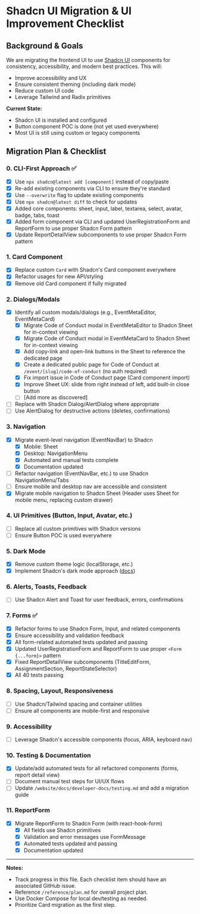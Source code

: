 # Shadcn UI Migration & UI Improvement Checklist

## Background & Goals

We are migrating the frontend UI to use [Shadcn UI](https://ui.shadcn.com/) components for consistency, accessibility, and modern best practices. This will:
- Improve accessibility and UX
- Ensure consistent theming (including dark mode)
- Reduce custom UI code
- Leverage Tailwind and Radix primitives

**Current State:**
- Shadcn UI is installed and configured
- Button component POC is done (not yet used everywhere)
- Most UI is still using custom or legacy components

## Migration Plan & Checklist

### 0. CLI-First Approach ✅
- [x] Use `npx shadcn@latest add [component]` instead of copy/paste
- [x] Re-add existing components via CLI to ensure they're standard
- [x] Use `--overwrite` flag to update existing components
- [x] Use `npx shadcn@latest diff` to check for updates
- [x] Added core components: sheet, input, label, textarea, select, avatar, badge, tabs, toast
- [x] Added form component via CLI and updated UserRegistrationForm and ReportForm to use proper Shadcn Form pattern
- [x] Update ReportDetailView subcomponents to use proper Shadcn Form pattern

### 1. Card Component
- [x] Replace custom `Card` with Shadcn's Card component everywhere
- [x] Refactor usages for new API/styling
- [x] Remove old Card component if fully migrated

### 2. Dialogs/Modals
- [x] Identify all custom modals/dialogs (e.g., EventMetaEditor, EventMetaCard)
  - [x] Migrate Code of Conduct modal in EventMetaEditor to Shadcn Sheet for in-context viewing
  - [x] Migrate Code of Conduct modal in EventMetaCard to Shadcn Sheet for in-context viewing
  - [x] Add copy-link and open-link buttons in the Sheet to reference the dedicated page
  - [x] Create a dedicated public page for Code of Conduct at `/event/[slug]/code-of-conduct` (no auth required)
  - [x] Fix import issue in Code of Conduct page (Card component import)
  - [x] Improve Sheet UX: slide from right instead of left, add built-in close button
  - [ ] [Add more as discovered]
- [ ] Replace with Shadcn Dialog/AlertDialog where appropriate
- [ ] Use AlertDialog for destructive actions (deletes, confirmations)

### 3. Navigation
- [x] Migrate event-level navigation (EventNavBar) to Shadcn
  - [x] Mobile: Sheet
  - [x] Desktop: NavigationMenu
  - [x] Automated and manual tests complete
  - [x] Documentation updated
- [ ] Refactor navigation (EventNavBar, etc.) to use Shadcn NavigationMenu/Tabs
- [ ] Ensure mobile and desktop nav are accessible and consistent
- [x] Migrate mobile navigation to Shadcn Sheet (Header uses Sheet for mobile menu, replacing custom drawer)

### 4. UI Primitives (Button, Input, Avatar, etc.)
- [ ] Replace all custom primitives with Shadcn versions
- [ ] Ensure Button POC is used everywhere

### 5. Dark Mode
- [x] Remove custom theme logic (localStorage, etc.)
- [x] Implement Shadcn's dark mode approach ([docs](https://ui.shadcn.com/docs/dark-mode/next))

### 6. Alerts, Toasts, Feedback
- [ ] Use Shadcn Alert and Toast for user feedback, errors, confirmations

### 7. Forms ✅
- [x] Refactor forms to use Shadcn Form, Input, and related components
- [x] Ensure accessibility and validation feedback
- [x] All form-related automated tests updated and passing
- [x] Updated UserRegistrationForm and ReportForm to use proper `<Form {...form}>` pattern
- [x] Fixed ReportDetailView subcomponents (TitleEditForm, AssignmentSection, ReportStateSelector)
- [x] All 40 tests passing

### 8. Spacing, Layout, Responsiveness
- [ ] Use Shadcn/Tailwind spacing and container utilities
- [ ] Ensure all components are mobile-first and responsive

### 9. Accessibility
- [ ] Leverage Shadcn's accessible components (focus, ARIA, keyboard nav)

### 10. Testing & Documentation
- [x] Update/add automated tests for all refactored components (forms, report detail view)
- [ ] Document manual test steps for UI/UX flows
- [ ] Update `/website/docs/developer-docs/testing.md` and add a migration guide

### 11. ReportForm
- [x] Migrate ReportForm to Shadcn Form (with react-hook-form)
  - [x] All fields use Shadcn primitives
  - [x] Validation and error messages use FormMessage
  - [x] Automated tests updated and passing
  - [x] Documentation updated

---

**Notes:**
- Track progress in this file. Each checklist item should have an associated GitHub issue.
- Reference `/reference/plan.md` for overall project plan.
- Use Docker Compose for local dev/testing as needed.
- Prioritize Card migration as the first step. 